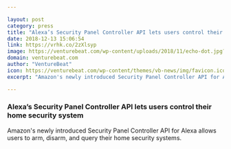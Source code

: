 ```yaml
---

layout: post
category: press
title: "Alexa’s Security Panel Controller API lets users control their home security system"
date: 2018-12-13 15:06:54
link: https://vrhk.co/2zXlsyp
image: https://venturebeat.com/wp-content/uploads/2018/11/echo-dot.jpg?fit=3723%2C2290&strip=all
domain: venturebeat.com
author: "VentureBeat"
icon: https://venturebeat.com/wp-content/themes/vb-news/img/favicon.ico
excerpt: "Amazon's newly introduced Security Panel Controller API for Alexa allows users to arm, disarm, and query their home security systems."

---
```


### Alexa’s Security Panel Controller API lets users control their home security system

Amazon's newly introduced Security Panel Controller API for Alexa allows users to arm, disarm, and query their home security systems.